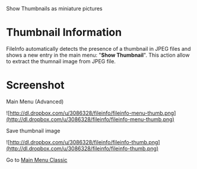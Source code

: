 Show Thumbnails as miniature pictures

# Thumbnail Information #

FileInfo automatically detects the presence of a thumbnail in JPEG files and shows a new entry in the main menu: "**Show Thumbnail**". This action allow to extract the thumnail image from JPEG file.


# Screenshot #

Main Menu (Advanced)

![http://dl.dropbox.com/u/3086328/fileinfo/fileinfo-menu-thumb.png](http://dl.dropbox.com/u/3086328/fileinfo/fileinfo-menu-thumb.png)

Save thumbnail image

![http://dl.dropbox.com/u/3086328/fileinfo/fileinfo-thumb.png](http://dl.dropbox.com/u/3086328/fileinfo/fileinfo-thumb.png)

Go to <a href='http://code.google.com/p/fileinfo-gui/#Screenshot'>Main Menu Classic</a>